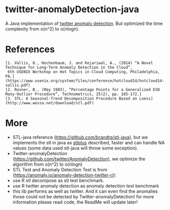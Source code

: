 twitter-anomalyDetection-java
=============================

A Java implementation of [twitter anomaly detection](https://github.com/twitter/AnomalyDetection).
But optimized the time complexity from o(n^2) to o(nlogn).

References
=============================
	[1. Vallis, O., Hochenbaum, J. and Kejariwal, A., (2014) “A Novel Technique for Long-Term Anomaly Detection in the Cloud”,
	 6th USENIX Workshop on Hot Topics in Cloud Computing, Philadelphia, PA.]
	(https://www.usenix.org/system/files/conference/hotcloud14/hotcloud14-vallis.pdf)
	[2. Rosner, B., (May 1983), “Percentage Points for a Generalized ESD Many-Outlier Procedure”, Technometrics, 25(2), pp. 165-172.]
	[3. STL: A Seasonal-Trend Decomposition Procedure Based on Loess](http://www.wessa.net/download/stl.pdf)

More
============================
- STL-java reference (https://github.com/brandtg/stl-java), but we implements the stl in java as [stlplus](https://github.com/hafen/stlplus) described, faster and can handle NA values (some data used stl-java will throw some exception).
- Twitter-anomalyDetection (https://github.com/twitter/AnomalyDetection), we optimize the algorithm from o(n^2) to o(nlogn)
- STL Test and Anomaly Detection Test is from (https://anomaly.io/anomaly-detection-twitter-r/                                                 ):
 - use R stl decompose as stl test benchmark.
 - use R twitter anomaly detection as anomaly detection test benchmark
 - this lib performs as well as twitter. And it can even find the anomalies those could not be detected by Twitter-anomalyDetection!
for more information please read code, the ReadMe will update later!
